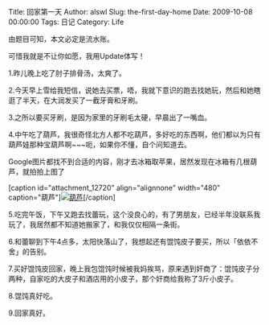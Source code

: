 Title: 回家第一天
Author: alswl
Slug: the-first-day-home
Date: 2009-10-08 00:00:00
Tags: 日记
Category: Life

由题目可知，本文必定是流水账。

可惜我就是不让你如愿，我用Update体写！

1.昨儿晚上吃了肘子排骨汤，太爽了。

2.今天早上雪给我短信，说她去买票，唔，我就下意识的跑去找她玩，然后和她瞎逛了半天，在大润发买了一截牙膏和牙刷。

3.之所以要买牙刷，是因为家里的牙刷毛太硬，早晨出了一嘴血。

4.中午吃了葫芦，我很奇怪北方人都不吃葫芦，多好吃的东西啊，他们都以为只有葫芦娃那种宝葫芦啊~~~呃，如果你不懂，自个问知道去。

Google图片都找不到合适的内容，刚才去冰箱取苹果，居然发现在冰箱有几根葫芦，就拍拍上图了

[caption id="attachment_12720" align="alignnone" width="480"
caption="葫芦"][![葫芦](http://upload-log4d.qiniudn.com/2009/10/20091008.jpg)](http://upload-log4d.qiniudn.com/2009/10/20091008.jpg)[/caption]

5.吃完午饭，下午又跑去找蕾玩，这个没良心的，有了男朋友，已经半年没联系我玩了，我居然都不知道她搬家了，和我仅仅相隔一条街。

6.和蕾聊到下午4点多，太阳快落山了，我想起还有馄饨皮子要买，所以「依依不舍」的告别。

7.买好馄饨皮回家，晚上我包馄饨时候被我妈挨骂，原来遇到奸商了：馄饨皮子分两种，自家吃的大皮子和酒店用的小皮子，那个奸商给我称了3斤小皮子。

8.馄饨真好吃。

9.回家真好。

